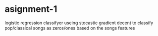 # asignment-1
logistic regression classifyer useing stocastic gradient decent to classify pop/classical songs as zeros/ones based on the songs features
